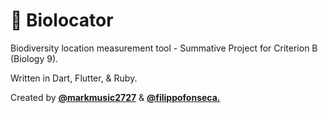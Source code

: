 # 🦑 Biolocator

Biodiversity location measurement tool - Summative Project for Criterion B (Biology 9).

Written in Dart, Flutter, & Ruby.

Created by [**@markmusic2727**](https://www.twitter.com/markmusic2727) & [**@filippofonseca.**](https://https://www.twitter.com/FilippoFonseca)

